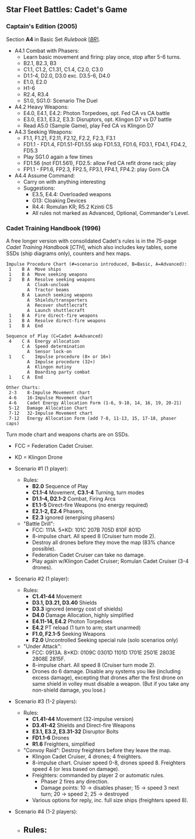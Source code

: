 Star Fleet Battles: Cadet's Game
--------------------------------

### Captain's Edition (2005)

Section __A4__ in Basic Set _Rulebook_ [[_BR_]].

- A4.1 Combat with Phasers:
  - Learn basic movement and firing: play once, stop after 5-6 turns.
  - B2.1, B2.3, B3
  - C1.1, C1.2, C1.31, C1.4, C2.0, C3.0
  - D1.1-4, D2.0, D3.0 exc. D3.5-6, D4.0
  - E1.0, E2.0
  - H1-6
  - R2.4, R3.4
  - S1.0, SG1.0: Scenario The Duel
- A4.2 Heavy Weapons:
  - E4.0, E4.1, E4.2: Photon Torpedoes, opt. Fed CA vs CA battle
  - E3.0, E3.1, E3.2, E3.3: Disruptors, opt. Klingon D7 vs D7 battle
  - Read A5.0 (Sample Game), play Fed CA vs Klingon D7
- A4.3 Seeking Weapons:
  - F1.1, F1.21, F2.11, F2.12, F2.2, F2.3, F3.1
  - FD1.1 - FD1.4, FD1.51-FD1.55 skip FD1.53, FD1.6, FD3.1, FD4.1, FD4.2, FD5.3
  - Play SG1.0 again a few times
  - FD1.56 (not FD1.561), FD2.5: allow Fed CA refit drone rack; play
  - FP1.1 - FP1.6, FP2.3, FP2.5, FP3.1, FP4.1, FP4.2: play Gorn CA
- A4.4 Assume Command:
  - Carry on with anything interesting
  - Suggestions:
    - E3.5, E4.4: Overloaded weapons
    - G13: Cloaking Devices
    - R4.4: Romulan KR; R5.2 Kzinti CS
    - All rules not marked as Advanced, Optional, Commander's Level.

### Cadet Training Handbook (1996)

A free longer version with consolidated Cadet's rules is in the
75-page _Cadet Training Handbook_ [_CTH_], which also includes key
tables, some SSDs (ship diagrams only), counters and hex maps.

    Impulse Procedure Chart (#=scenario introduced, B=Basic, A=Advanced):
     1    B A  Move ships
     1    B A  Move seeking weapons
     2    B A  Resolve seeking weapons
            A  Cloak-uncloak
            A  Tractor beams
          B A  Launch seeking weapons
            A  Shields/transporters
            A  Recover shuttlecraft
            A  Launch shuttlecraft
     1    B A  Fire direct-fire weapons
     1    B A  Resolve direct-fire weapons
     1    B A  End

    Sequence of Play (C=Cadet A=Advanced)
     4    C A  Energy allocation
          C A  Speed determination
            A  Sensor lock-on
     1    C    Impulse procedure (8× or 16×)
            A  Impulse procedure (32×)
            A  Klingon mutiny
            A  Boarding party combat
     1    C A  End

    Other Charts:
     2-3    8-Impulse Movement chart
     4-6    16-Impulse Movement chart
     4-6    Cadet Energy Allocation Form (1-6, 9-10, 14, 16, 19, 20-21)
     5-12   Damage Allocation Chart
     7-12   32-Impulse Movement chart
     7-12   Energy Allocation Form (add 7-8, 11-13, 15, 17-18, phaser caps)

Turn mode chart and weapons charts are on SSDs.
- FCC = Federation Cadet Cruiser.
- KD  = Klingon Drone

- Scenario #1 (1 player):
  - Rules:
    - __B2.0__ Sequence of Play
    - __C1.1-4__ Movement, __C3.1-4__ Turning, turn modes
    - __D1.1-4, D2.1-2__ Combat, Firing Arcs
    - __E1.1-5__ Direct-fire Weapons (no energy required)
    - __E2.1-2, E2.4__ Phasers,
    - __E2.3__ ignored (energising phasers)
  - "Battle Drill":
    - FCC: 111A. 5×KD: 101C 207B 705D 810F 801D
    - 8-impulse chart. All speed 8 (Cruiser turn mode 2).
    - Destroy all drones before they move the map (83% chance possible).
    - Federation Cadet Cruiser can take no damage.
    - Play again w/Klingon Cadet Cruiser; Romulan Cadet Cruiser (3-4 drones).

- Scenario #2 (1 player):
  - Rules:
    - __C1.41-44__ Movement
    - __D3.1, D3.21, D3.40__ Shields
    - __D3.3__ ignored (energy cost of shields)
    - __D4.0__ Damage Allocation, highly simplified
    - __E4.11-14, E4.2__ Photon Torpedoes
    - __E4.2__ PT reload (1 turn to arm; start unarmed)
    - __F1.0, F2.1-5__ Seeking Weapons
    - __F2.0__ Uncontrolled Seeking special rule (solo scenarios only)
  - "Under Attack":
    - FCC: 0913A. 8×KD: 0109C 0301D 1101D 1701E 2501E 2803E 2808E 2815F.
    - 8-impulse chart. All speed 8 (Cruiser turn mode 2).
    - Drones do 6 damage. Disable any systems you like (including excess
      damage), excepting that drones after the first drone on same shield
      in volley must disable a weapon. (But if you take any non-shield
      damage, you lose.)

- Scenario #3 (1-2 players):
  - Rules:
    - __C1.41-44__ Movement (32-impulse version)
    - __D3.41-42__ Shields and Direct-fire Weapons
    - __E3.1, E3.2, E3.31-32__ Disruptor Bolts
    - __FD1.1-6__ Drones
    - __R1.6__ Freighters, simplified
  - "Convoy Raid": Destroy freighters before they leave the map.
    - Klingon Cadet Cruiser, 4 drones; 4 freighters.
    - 8-impulse chart. Cruiser speed 0-8, drones speed 8.
      Freighters speed 4 (or less based on damage).
    - Freighters: commanded by player 2 or automatic rules.
      - Phaser 2 fires any direction.
      - Damage points: 10 → disables phaser;
        15 → speed 3 next turn; 20 → speed 2; 25 → destroyed
    - Various options for reply, inc. full size ships (freighters speed 8).

- Scenario #4 (1-2 players):
  - Rules:
    - 



<!-------------------------------------------------------------------->
[_BR_]: https://warehouse23.com/products/star-fleet-battles-basic-set-rulebook-2012
